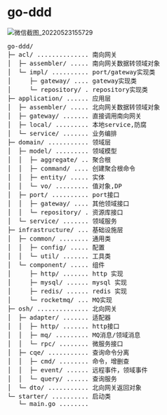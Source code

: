 # go-ddd

![微信截图_20220523155729](https://user-images.githubusercontent.com/13362524/185306576-9670318b-2bc5-42a3-ab90-cba5d08cb871.png)

<!-- DIRSTRUCTURE_START_MARKER -->
<pre>
go-ddd/
├─ acl/ .............. 南向网关
│  ├─ assembler/ ..... 南向网关数据转领域对象
│  └─ impl/ .......... port/gateway实现类
│     ├─ gateway/ .... gateway实现类
│     └─ repository/ . repository实现类
├─ application/ ...... 应用层
│  ├─ assembler/ ..... 北向网关数据转领域对象
│  ├─ gateway/ ....... 直接调用南向网关
│  ├─ local/ ......... 本地service,防腐
│  └─ service/ ....... 业务编排
├─ domain/ ........... 领域层
│  ├─ model/ ......... 领域模型
│  │  ├─ aggregate/ .. 聚合根
│  │  ├─ command/ .... 创建聚合根命令
│  │  ├─ entity/ ..... 实体
│  │  └─ vo/ ......... 值对象,DP
│  ├─ port/ .......... port接口
│  │  ├─ gateway/ .... 其他领域接口
│  │  └─ repository/ . 资源库接口
│  └─ service/ ....... 领域服务
├─ infrastructure/ ... 基础设施层
│  ├─ common/ ........ 通用类
│  │  ├─ config/ ..... 配置
│  │  └─ util/ ....... 工具类
│  └─ component/ ..... 组件
│     ├─ http/ ....... http 实现
│     ├─ mysql/ ...... mysql 实现
│     ├─ redis/ ...... redis 实现
│     └─ rocketmq/ ... MQ实现
├─ osh/ .............. 北向网关
│  ├─ adapter/ ....... 适配器
│  │  ├─ http/ ....... http接口
│  │  ├─ mq/ ......... MQ消息/领域消息
│  │  └─ rpc/ ........ 微服务接口
│  ├─ cqe/ ........... 查询命令分离
│  │  ├─ cmd/ ........ 命令，增删查
│  │  ├─ event/ ...... 远程事件，领域事件
│  │  └─ query/ ...... 查询服务
│  └─ dto/ ........... 北向网关返回对象
└─ starter/ .......... 启动类
   └─ main.go ........ 
</pre>
<!-- DIRSTRUCTURE_END_MARKER -->
